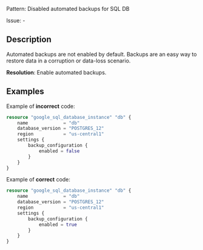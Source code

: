 Pattern: Disabled automated backups for SQL DB

Issue: -

## Description

Automated backups are not enabled by default. Backups are an easy way to restore data in a corruption or data-loss scenario.

**Resolution**: Enable automated backups.

## Examples

Example of **incorrect** code:

```terraform
resource "google_sql_database_instance" "db" {
	name             = "db"
	database_version = "POSTGRES_12"
	region           = "us-central1"
	settings {
		backup_configuration {
			enabled = false
		}
	}
}
```

Example of **correct** code:

```terraform
resource "google_sql_database_instance" "db" {
	name             = "db"
	database_version = "POSTGRES_12"
	region           = "us-central1"
	settings {
		backup_configuration {
			enabled = true
		}
	}
}
```